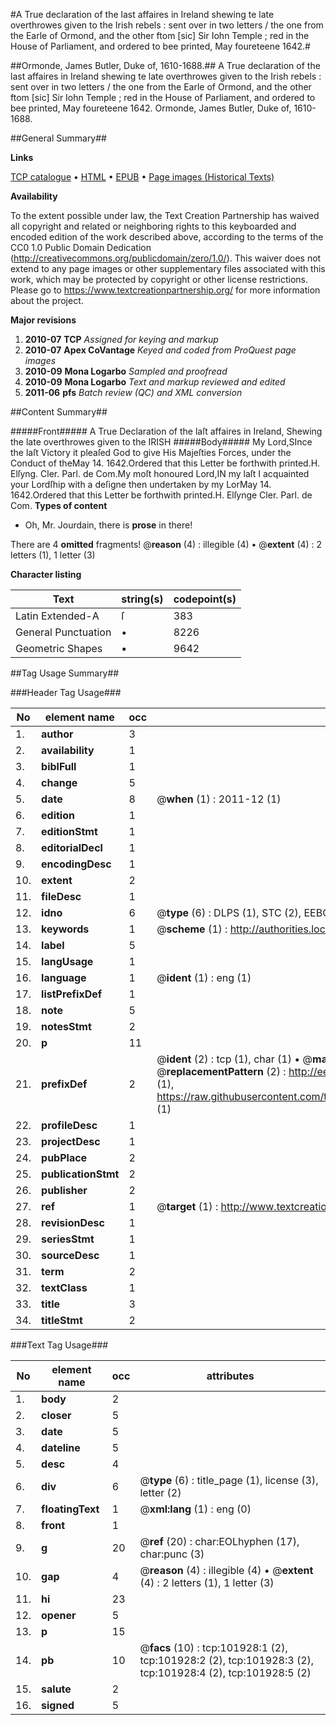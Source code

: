 #A True declaration of the last affaires in Ireland shewing te late overthrowes given to the Irish rebels : sent over in two letters / the one from the Earle of Ormond, and the other ftom [sic] Sir Iohn Temple ; red in the House of Parliament, and ordered to bee printed, May foureteene 1642.#

##Ormonde, James Butler, Duke of, 1610-1688.##
A True declaration of the last affaires in Ireland shewing te late overthrowes given to the Irish rebels : sent over in two letters / the one from the Earle of Ormond, and the other ftom [sic] Sir Iohn Temple ; red in the House of Parliament, and ordered to bee printed, May foureteene 1642.
Ormonde, James Butler, Duke of, 1610-1688.

##General Summary##

**Links**

[TCP catalogue](http://www.ota.ox.ac.uk/tcp/)  • 
[HTML](http://tei.it.ox.ac.uk/tcp/Texts-HTML/free/A63/A63503.html)  • 
[EPUB](http://tei.it.ox.ac.uk/tcp/Texts-EPUB/free/A63/A63503.epub) • 
[Page images (Historical Texts)](https://historicaltexts.jisc.ac.uk/eebo-13800193e)

**Availability**

To the extent possible under law, the Text Creation Partnership has waived all copyright and related or neighboring rights to this keyboarded and encoded edition of the work described above, according to the terms of the CC0 1.0 Public Domain Dedication (http://creativecommons.org/publicdomain/zero/1.0/). This waiver does not extend to any page images or other supplementary files associated with this work, which may be protected by copyright or other license restrictions. Please go to https://www.textcreationpartnership.org/ for more information about the project.

**Major revisions**

1. __2010-07__ __TCP__ *Assigned for keying and markup*
1. __2010-07__ __Apex CoVantage__ *Keyed and coded from ProQuest page images*
1. __2010-09__ __Mona Logarbo__ *Sampled and proofread*
1. __2010-09__ __Mona Logarbo__ *Text and markup reviewed and edited*
1. __2011-06__ __pfs__ *Batch review (QC) and XML conversion*

##Content Summary##

#####Front#####
A True Declaration of the laſt affaires in Ireland, Shewing the late overthrowes given to the IRISH 
#####Body#####
My Lord,SInce the laſt Victory it pleaſed God to give His Majeſties Forces, under the Conduct of theMay 14. 1642.Ordered that this Letter be forthwith printed.H. Elſyng. Cler. Parl. de Com.My moſt honoured Lord,IN my laſt I acquainted your Lordſhip with a deſigne then undertaken by my LorMay 14. 1642.Ordered that this Letter be forthwith printed.H. Elſynge Cler. Parl. de Com.
**Types of content**

  * Oh, Mr. Jourdain, there is **prose** in there!

There are 4 **omitted** fragments! 
 @__reason__ (4) : illegible (4)  •  @__extent__ (4) : 2 letters (1), 1 letter (3)

**Character listing**


|Text|string(s)|codepoint(s)|
|---|---|---|
|Latin Extended-A|ſ|383|
|General Punctuation|•|8226|
|Geometric Shapes|▪|9642|

##Tag Usage Summary##

###Header Tag Usage###

|No|element name|occ|attributes|
|---|---|---|---|
|1.|__author__|3||
|2.|__availability__|1||
|3.|__biblFull__|1||
|4.|__change__|5||
|5.|__date__|8| @__when__ (1) : 2011-12 (1)|
|6.|__edition__|1||
|7.|__editionStmt__|1||
|8.|__editorialDecl__|1||
|9.|__encodingDesc__|1||
|10.|__extent__|2||
|11.|__fileDesc__|1||
|12.|__idno__|6| @__type__ (6) : DLPS (1), STC (2), EEBO-CITATION (1), OCLC (1), VID (1)|
|13.|__keywords__|1| @__scheme__ (1) : http://authorities.loc.gov/ (1)|
|14.|__label__|5||
|15.|__langUsage__|1||
|16.|__language__|1| @__ident__ (1) : eng (1)|
|17.|__listPrefixDef__|1||
|18.|__note__|5||
|19.|__notesStmt__|2||
|20.|__p__|11||
|21.|__prefixDef__|2| @__ident__ (2) : tcp (1), char (1)  •  @__matchPattern__ (2) : ([0-9\-]+):([0-9IVX]+) (1), (.+) (1)  •  @__replacementPattern__ (2) : http://eebo.chadwyck.com/downloadtiff?vid=$1&page=$2 (1), https://raw.githubusercontent.com/textcreationpartnership/Texts/master/tcpchars.xml#$1 (1)|
|22.|__profileDesc__|1||
|23.|__projectDesc__|1||
|24.|__pubPlace__|2||
|25.|__publicationStmt__|2||
|26.|__publisher__|2||
|27.|__ref__|1| @__target__ (1) : http://www.textcreationpartnership.org/docs/. (1)|
|28.|__revisionDesc__|1||
|29.|__seriesStmt__|1||
|30.|__sourceDesc__|1||
|31.|__term__|2||
|32.|__textClass__|1||
|33.|__title__|3||
|34.|__titleStmt__|2||


###Text Tag Usage###

|No|element name|occ|attributes|
|---|---|---|---|
|1.|__body__|2||
|2.|__closer__|5||
|3.|__date__|5||
|4.|__dateline__|5||
|5.|__desc__|4||
|6.|__div__|6| @__type__ (6) : title_page (1), license (3), letter (2)|
|7.|__floatingText__|1| @__xml:lang__ (1) : eng (0)|
|8.|__front__|1||
|9.|__g__|20| @__ref__ (20) : char:EOLhyphen (17), char:punc (3)|
|10.|__gap__|4| @__reason__ (4) : illegible (4)  •  @__extent__ (4) : 2 letters (1), 1 letter (3)|
|11.|__hi__|23||
|12.|__opener__|5||
|13.|__p__|15||
|14.|__pb__|10| @__facs__ (10) : tcp:101928:1 (2), tcp:101928:2 (2), tcp:101928:3 (2), tcp:101928:4 (2), tcp:101928:5 (2)|
|15.|__salute__|2||
|16.|__signed__|5||

